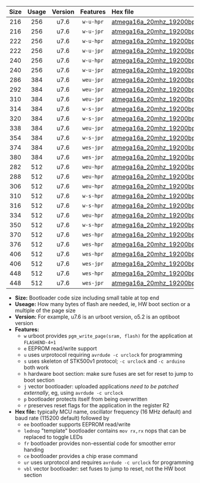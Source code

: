 |Size|Usage|Version|Features|Hex file|
|:-:|:-:|:-:|:-:|:--|
|216|256|u7.6|`w-u-hpr`|[atmega16a_20mhz_19200bps_ur.hex](https://raw.githubusercontent.com/stefanrueger/urboot/main//atmega16a_20mhz_19200bps_ur.hex)|
|216|256|u7.6|`w-u-jpr`|[atmega16a_20mhz_19200bps_ur_vbl.hex](https://raw.githubusercontent.com/stefanrueger/urboot/main//atmega16a_20mhz_19200bps_ur_vbl.hex)|
|222|256|u7.6|`w-u-hpr`|[atmega16a_20mhz_19200bps_lednop_ur.hex](https://raw.githubusercontent.com/stefanrueger/urboot/main//atmega16a_20mhz_19200bps_lednop_ur.hex)|
|222|256|u7.6|`w-u-jpr`|[atmega16a_20mhz_19200bps_lednop_ur_vbl.hex](https://raw.githubusercontent.com/stefanrueger/urboot/main//atmega16a_20mhz_19200bps_lednop_ur_vbl.hex)|
|240|256|u7.6|`w-u-hpr`|[atmega16a_20mhz_19200bps_lednop_fr_ur.hex](https://raw.githubusercontent.com/stefanrueger/urboot/main//atmega16a_20mhz_19200bps_lednop_fr_ur.hex)|
|240|256|u7.6|`w-u-jpr`|[atmega16a_20mhz_19200bps_lednop_fr_ur_vbl.hex](https://raw.githubusercontent.com/stefanrueger/urboot/main//atmega16a_20mhz_19200bps_lednop_fr_ur_vbl.hex)|
|286|384|u7.6|`weu-jpr`|[atmega16a_20mhz_19200bps_ee_ur_vbl.hex](https://raw.githubusercontent.com/stefanrueger/urboot/main//atmega16a_20mhz_19200bps_ee_ur_vbl.hex)|
|292|384|u7.6|`weu-jpr`|[atmega16a_20mhz_19200bps_ee_lednop_ur_vbl.hex](https://raw.githubusercontent.com/stefanrueger/urboot/main//atmega16a_20mhz_19200bps_ee_lednop_ur_vbl.hex)|
|310|384|u7.6|`weu-jpr`|[atmega16a_20mhz_19200bps_ee_lednop_fr_ur_vbl.hex](https://raw.githubusercontent.com/stefanrueger/urboot/main//atmega16a_20mhz_19200bps_ee_lednop_fr_ur_vbl.hex)|
|314|384|u7.6|`w-s-jpr`|[atmega16a_20mhz_19200bps_vbl.hex](https://raw.githubusercontent.com/stefanrueger/urboot/main//atmega16a_20mhz_19200bps_vbl.hex)|
|320|384|u7.6|`w-s-jpr`|[atmega16a_20mhz_19200bps_lednop_vbl.hex](https://raw.githubusercontent.com/stefanrueger/urboot/main//atmega16a_20mhz_19200bps_lednop_vbl.hex)|
|338|384|u7.6|`weu-jpr`|[atmega16a_20mhz_19200bps_ee_lednop_fr_ce_ur_vbl.hex](https://raw.githubusercontent.com/stefanrueger/urboot/main//atmega16a_20mhz_19200bps_ee_lednop_fr_ce_ur_vbl.hex)|
|354|384|u7.6|`w-s-jpr`|[atmega16a_20mhz_19200bps_lednop_fr_vbl.hex](https://raw.githubusercontent.com/stefanrueger/urboot/main//atmega16a_20mhz_19200bps_lednop_fr_vbl.hex)|
|374|384|u7.6|`wes-jpr`|[atmega16a_20mhz_19200bps_ee_vbl.hex](https://raw.githubusercontent.com/stefanrueger/urboot/main//atmega16a_20mhz_19200bps_ee_vbl.hex)|
|380|384|u7.6|`wes-jpr`|[atmega16a_20mhz_19200bps_ee_lednop_vbl.hex](https://raw.githubusercontent.com/stefanrueger/urboot/main//atmega16a_20mhz_19200bps_ee_lednop_vbl.hex)|
|282|512|u7.6|`weu-hpr`|[atmega16a_20mhz_19200bps_ee_ur.hex](https://raw.githubusercontent.com/stefanrueger/urboot/main//atmega16a_20mhz_19200bps_ee_ur.hex)|
|288|512|u7.6|`weu-hpr`|[atmega16a_20mhz_19200bps_ee_lednop_ur.hex](https://raw.githubusercontent.com/stefanrueger/urboot/main//atmega16a_20mhz_19200bps_ee_lednop_ur.hex)|
|306|512|u7.6|`weu-hpr`|[atmega16a_20mhz_19200bps_ee_lednop_fr_ur.hex](https://raw.githubusercontent.com/stefanrueger/urboot/main//atmega16a_20mhz_19200bps_ee_lednop_fr_ur.hex)|
|310|512|u7.6|`w-s-hpr`|[atmega16a_20mhz_19200bps.hex](https://raw.githubusercontent.com/stefanrueger/urboot/main//atmega16a_20mhz_19200bps.hex)|
|316|512|u7.6|`w-s-hpr`|[atmega16a_20mhz_19200bps_lednop.hex](https://raw.githubusercontent.com/stefanrueger/urboot/main//atmega16a_20mhz_19200bps_lednop.hex)|
|334|512|u7.6|`weu-hpr`|[atmega16a_20mhz_19200bps_ee_lednop_fr_ce_ur.hex](https://raw.githubusercontent.com/stefanrueger/urboot/main//atmega16a_20mhz_19200bps_ee_lednop_fr_ce_ur.hex)|
|350|512|u7.6|`w-s-hpr`|[atmega16a_20mhz_19200bps_lednop_fr.hex](https://raw.githubusercontent.com/stefanrueger/urboot/main//atmega16a_20mhz_19200bps_lednop_fr.hex)|
|370|512|u7.6|`wes-hpr`|[atmega16a_20mhz_19200bps_ee.hex](https://raw.githubusercontent.com/stefanrueger/urboot/main//atmega16a_20mhz_19200bps_ee.hex)|
|376|512|u7.6|`wes-hpr`|[atmega16a_20mhz_19200bps_ee_lednop.hex](https://raw.githubusercontent.com/stefanrueger/urboot/main//atmega16a_20mhz_19200bps_ee_lednop.hex)|
|406|512|u7.6|`wes-hpr`|[atmega16a_20mhz_19200bps_ee_lednop_fr.hex](https://raw.githubusercontent.com/stefanrueger/urboot/main//atmega16a_20mhz_19200bps_ee_lednop_fr.hex)|
|406|512|u7.6|`wes-jpr`|[atmega16a_20mhz_19200bps_ee_lednop_fr_vbl.hex](https://raw.githubusercontent.com/stefanrueger/urboot/main//atmega16a_20mhz_19200bps_ee_lednop_fr_vbl.hex)|
|448|512|u7.6|`wes-hpr`|[atmega16a_20mhz_19200bps_ee_lednop_fr_ce.hex](https://raw.githubusercontent.com/stefanrueger/urboot/main//atmega16a_20mhz_19200bps_ee_lednop_fr_ce.hex)|
|448|512|u7.6|`wes-jpr`|[atmega16a_20mhz_19200bps_ee_lednop_fr_ce_vbl.hex](https://raw.githubusercontent.com/stefanrueger/urboot/main//atmega16a_20mhz_19200bps_ee_lednop_fr_ce_vbl.hex)|

- **Size:** Bootloader code size including small table at top end
- **Useage:** How many bytes of flash are needed, ie, HW boot section or a multiple of the page size
- **Version:** For example, u7.6 is an urboot version, o5.2 is an optiboot version
- **Features:**
  + `w` urboot provides `pgm_write_page(sram, flash)` for the application at `FLASHEND-4+1`
  + `e` EEPROM read/write support
  + `u` uses urprotocol requiring `avrdude -c urclock` for programming
  + `s` uses skeleton of STK500v1 protocol; `-c urclock` and `-c arduino` both work
  + `h` hardware boot section: make sure fuses are set for reset to jump to boot section
  + `j` vector bootloader: uploaded applications *need to be patched externally*, eg, using `avrdude -c urclock`
  + `p` bootloader protects itself from being overwritten
  + `r` preserves reset flags for the application in the register R2
- **Hex file:** typically MCU name, oscillator frequency (16 MHz default) and baud rate (115200 default) followed by
  + `ee` bootloader supports EEPROM read/write
  + `lednop` "template" bootloader contains `mov rx,rx` nops that can be replaced to toggle LEDs
  + `fr` bootloader provides non-essential code for smoother error handing
  + `ce` bootloader provides a chip erase command
  + `ur` uses urprotocol and requires `avrdude -c urclock` for programming
  + `vbl` vector bootloader: set fuses to jump to reset, not the HW boot section
